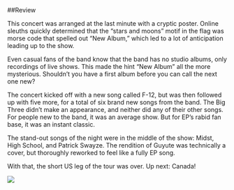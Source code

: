 ##Review

This concert was arranged at the last minute with a cryptic poster. Online sleuths quickly determined that the “stars and moons” motif in the flag was morse code that spelled out “New Album,” which led to a lot of anticipation leading up to the show.

Even casual fans of the band know that the band has no studio albums, only recordings of live shows. This made the hint “New Album” all the more mysterious. Shouldn’t you have a first album before you can call the next one new?

The concert kicked off with a new song called F-12, but was then followed up with five more, for a total of six brand new songs from the band. The Big Three didn’t make an appearance, and neither did any of their other songs. For people new to the band, it was an average show. But for EP’s rabid fan base, it was an instant classic.

The stand-out songs of the night were in the middle of the show: Midst, High School, and Patrick Swayze. The rendition of Guyute was technically a cover, but thoroughly reworked to feel like a fully EP song.

With that, the short US leg of the tour was over. Up next: Canada!  
  


<img src="images/missoula_bigger_small-683x1024.png" />
